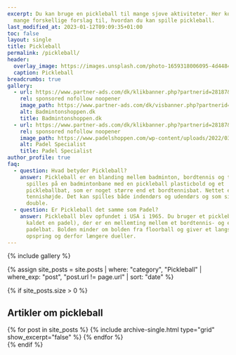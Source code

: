 ```yaml
---
excerpt: Du kan bruge en pickleball til mange sjove aktiviteter. Her kommer
  mange forskellige forslag til, hvordan du kan spille pickleball.
last_modified_at: 2023-01-12T09:09:35+01:00
toc: false
layout: single
title: Pickleball
permalink: /pickleball/
header:
  overlay_image: https://images.unsplash.com/photo-1659318006095-4d44845f3a1b?ixlib=rb-4.0.3&ixid=MnwxMjA3fDB8MHxwaG90by1wYWdlfHx8fGVufDB8fHx8&auto=format&fit=crop&h=630&w=1200&q=10
  caption: Pickleball
breadcrumbs: true
gallery:
  - url: https://www.partner-ads.com/dk/klikbanner.php?partnerid=28187&bannerid=78472
    rel: sponsored nofollow noopener
    image_path: https://www.partner-ads.com/dk/visbanner.php?partnerid=28187&bannerid=78472
    alt: Badmintonshoppen.dk
    title: Badmintonshoppen.dk
  - url: https://www.partner-ads.com/dk/klikbanner.php?partnerid=28187&bannerid=79690
    rel: sponsored nofollow noopener
    image_path: https://www.padelshoppen.com/wp-content/uploads/2022/03/Padelshoppen-300-%C3%97-250.jpg
    alt: Padel Specialist
    title: Padel Specialist
author_profile: true
faq:
  - question: Hvad betyder Pickleball?
    answer: Pickleball er en blanding mellem badminton, bordtennis og tennis. Der
      spilles på en badmintonbane med en pickleball plasticbold og et
      pickleballbat, som er noget større end et bordtennisbat. Nettet er i
      tennishøjde. Det kan spilles både indendørs og udendørs og som single og
      double.
  - question: Er Pickleball det samme som Padel?
    answer: Pickleball blev opfundet i USA i 1965. Du bruger et picklebat (også
      kaldet en padel), der er en mellemting mellem et bordtennis- og et
      padelbat. Bolden minder om bolden fra floorball og giver et langsommere
      opspring og derfor længere dueller.
---
```


{% include gallery %}

{% assign site_posts = site.posts | where: "category", "Pickleball" | where_exp: "post", "post.url != page.url" | sort: "date" %}

{% if site_posts.size > 0 %}
## Artikler om pickleball

<div class="feature__wrapper">
  {% for post in site_posts %}
    {% include archive-single.html type="grid" show_excerpt="false" %}
  {% endfor %}
</div>
{% endif %}
